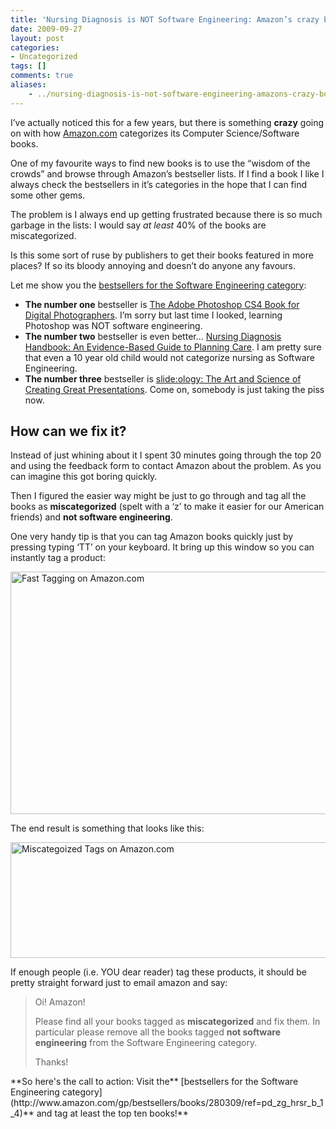 ```yaml
---
title: 'Nursing Diagnosis is NOT Software Engineering: Amazon’s crazy book categorization'
date: 2009-09-27
layout: post
categories:
- Uncategorized
tags: []
comments: true
aliases:
    - ../nursing-diagnosis-is-not-software-engineering-amazons-crazy-book-categorization
---
```



I’ve actually noticed this for a few years, but there is something **crazy** going on with how [Amazon.com](http://amazon.com) categorizes its Computer Science/Software books.
  
One of my favourite ways to find new books is to use the “wisdom of the crowds” and browse through Amazon’s bestseller lists. If I find a book I like I always check the bestsellers in it’s categories in the hope that I can find some other gems.
  
The problem is I always end up getting frustrated because there is so much garbage in the lists: I would say *at least* 40% of the books are miscategorized. 
  
Is this some sort of ruse by publishers to get their books featured in more places? If so its bloody annoying and doesn’t do anyone any favours.
  
Let me show you the [bestsellers for the Software Engineering category](http://www.amazon.com/gp/bestsellers/books/280309/):
  
[](http://www.amazon.com/gp/bestsellers/books/280309/) 
  
   
* **The number one** bestseller is [The Adobe Photoshop CS4 Book for Digital Photographers](http://www.amazon.com/Adobe-Photoshop-Book-Digital-Photographers/dp/0321580095/ref=pd_ts_b_1?ie=UTF8&amp;s=books). I’m sorry but last time I looked, learning Photoshop was NOT software engineering.    
* **The number two** bestseller is even better… [Nursing Diagnosis Handbook: An Evidence-Based Guide to Planning Care](http://www.amazon.com/Nursing-Diagnosis-Handbook-Evidence-Based-Planning/dp/0323048269/ref=pd_ts_b_2?ie=UTF8&amp;s=books). I am pretty sure that even a 10 year old child would not categorize nursing as Software Engineering.    
* **The number three** bestseller is [slide:ology: The Art and Science of Creating Great Presentations](http://www.amazon.com/slide-ology-Science-Creating-Presentations/dp/0596522347/ref=pd_ts_b_3?ie=UTF8&amp;s=books). Come on, somebody is just taking the piss now. 
  
## How can we fix it?
  
Instead of just whining about it I spent 30 minutes going through the top 20 and using the feedback form to contact Amazon about the problem. As you can imagine this got boring quickly.
  
Then I figured the easier way might be just to go through and tag all the books as **miscategorized** (spelt with a ‘z’ to make it easier for our American friends) and **not software engineering**.
  
One very handy tip is that you can tag Amazon books quickly just by pressing typing ‘TT’ on your keyboard. It bring up this window so you can instantly tag a product:
  
<img style="border-bottom: 0px; border-left: 0px; display: inline; border-top: 0px; border-right: 0px" title="Fast Tagging on Amazon.com" border="0" alt="Fast Tagging on Amazon.com" src="https://s3-us-west-2.amazonaws.com/jack-ukleja-com/fast_tagging_amazon1.png" width="525" height="388"> 
  
The end result is something that looks like this:
  
<img style="border-bottom: 0px; border-left: 0px; display: inline; border-top: 0px; border-right: 0px" title="Miscategoized  Tags on Amazon.com" border="0" alt="Miscategoized  Tags on Amazon.com" src="https://s3-us-west-2.amazonaws.com/jack-ukleja-com/miscategoized_tag_amazon1.png" width="644" height="185"> 
  
If enough people (i.e. YOU dear reader) tag these products, it should be pretty straight forward just to email amazon and say:
  <blockquote>   <p>Oi! Amazon!</p>    <p>Please find all your books tagged as <strong>miscategorized</strong> and fix them. In particular please remove all the books tagged <strong>not software engineering</strong> from the Software Engineering category.</p>    <p>Thanks!</p> </blockquote>  
**So here's the call to action: Visit the** [bestsellers for the Software Engineering category](http://www.amazon.com/gp/bestsellers/books/280309/ref=pd_zg_hrsr_b_1_4)** and tag at least the top ten books!**
